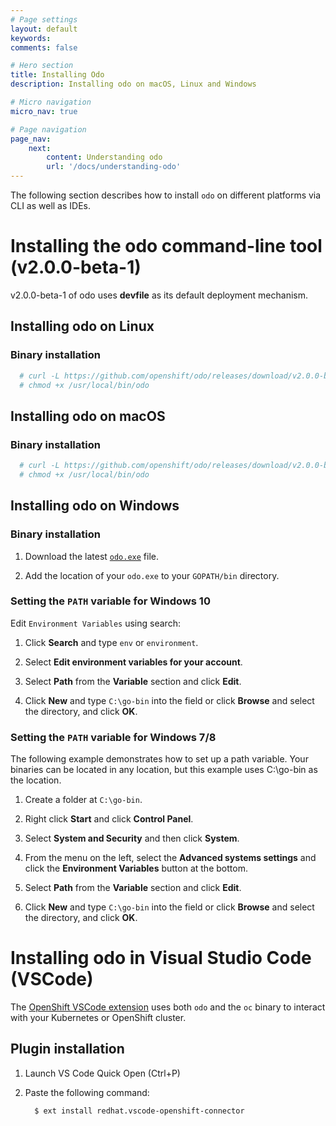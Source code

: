 ```yaml
---
# Page settings
layout: default
keywords:
comments: false

# Hero section
title: Installing Odo
description: Installing odo on macOS, Linux and Windows

# Micro navigation
micro_nav: true

# Page navigation
page_nav:
    next:
        content: Understanding odo
        url: '/docs/understanding-odo'
---
```

The following section describes how to install `odo` on different
platforms via CLI as well as IDEs.

# Installing the odo command-line tool (v2.0.0-beta-1)

v2.0.0-beta-1 of odo uses **devfile** as its default deployment
mechanism.

## Installing odo on Linux

### Binary installation

``` sh
  # curl -L https://github.com/openshift/odo/releases/download/v2.0.0-beta-1/odo-linux-amd64 -o /usr/local/bin/odo
  # chmod +x /usr/local/bin/odo
```

## Installing odo on macOS

### Binary installation

``` sh
  # curl -L https://github.com/openshift/odo/releases/download/v2.0.0-beta-1/odo-darwin-amd64 -o /usr/local/bin/odo
  # chmod +x /usr/local/bin/odo
```

## Installing odo on Windows

### Binary installation

1.  Download the latest
    [`odo.exe`](https://github.com/openshift/odo/releases/download/v2.0.0-beta-1/odo-windows-amd64.exe)
    file.

2.  Add the location of your `odo.exe` to your `GOPATH/bin` directory.

### Setting the `PATH` variable for Windows 10

Edit `Environment Variables` using search:

1.  Click **Search** and type `env` or `environment`.

2.  Select **Edit environment variables for your account**.

3.  Select **Path** from the **Variable** section and click **Edit**.

4.  Click **New** and type `C:\go-bin` into the field or click
    **Browse** and select the directory, and click **OK**.

### Setting the `PATH` variable for Windows 7/8

The following example demonstrates how to set up a path variable. Your
binaries can be located in any location, but this example uses
C:\\go-bin as the location.

1.  Create a folder at `C:\go-bin`.

2.  Right click **Start** and click **Control Panel**.

3.  Select **System and Security** and then click **System**.

4.  From the menu on the left, select the **Advanced systems settings**
    and click the **Environment Variables** button at the bottom.

5.  Select **Path** from the **Variable** section and click **Edit**.

6.  Click **New** and type `C:\go-bin` into the field or click
    **Browse** and select the directory, and click **OK**.

# Installing odo in Visual Studio Code (VSCode)

The [OpenShift VSCode
extension](https://marketplace.visualstudio.com/items?itemName=redhat.vscode-openshift-connector)
uses both `odo` and the `oc` binary to interact with your Kubernetes or
OpenShift cluster.

## Plugin installation

1.  Launch VS Code Quick Open (Ctrl+P)

2.  Paste the following command:
    
    ``` sh
      $ ext install redhat.vscode-openshift-connector
    ```
